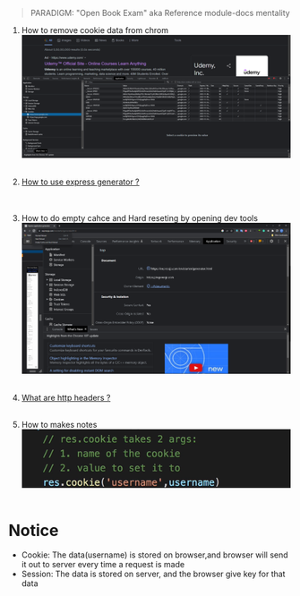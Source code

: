 > PARADIGM: "Open Book Exam" aka Reference module-docs mentality

1. How to remove cookie data from chrom<br>
   <img src="image%20notes/1%20how%20to%20delete%20cookie%20data.png" width="700">
   <br>
   <br>

2. [How to use express generator ?](https://expressjs.com/en/starter/generator.html)<br>
   <br>
   <br>

3. How to do empty cahce and Hard reseting by opening dev tools<br>
   <img src="image%20notes/2%20How%20to%20do%20empty%20cache%20and%20hard%20resting.png" width="700">
   <br>
   <br>

4. [What are http headers ?](https://developer.mozilla.org/en-US/docs/Web/HTTP/Headers)
   <br>
   <br>

5. How to makes notes<br>
   <img src="image%20notes/3%20How%20to%20write%20docx.png" width="700">
   <br>
   <br>

# Notice

- Cookie: The data(username) is stored on browser,and browser will send it out to server every time a request is made
- Session: The data is stored on server, and the browser give key for that data
